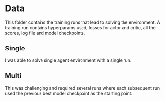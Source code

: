 # Data

This folder contains the training runs that lead to solving the environment. A training run contains hyperparams used, losses for actor and critic, all the scores, log file and model checkpoints.

## Single
I was able to solve single agent environment with a single run.

## Multi
This was challenging and required several runs where each subsequent run used the previous best model checkpoint as the starting point.